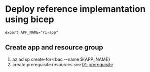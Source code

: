 # Deploy reference implemantation using bicep

```
export APP_NAME="ri-app"
```

## Create app and resource group

1. az ad sp create-for-rbac --name ${APP_NAME}
1. create prerequisite resources see [01-prerequisite](01-prerequisite/README.md)
